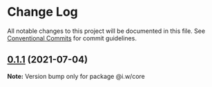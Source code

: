 # Change Log

All notable changes to this project will be documented in this file.
See [Conventional Commits](https://conventionalcommits.org) for commit guidelines.

## [0.1.1](https://github.com/IanWei/react-components/compare/v0.1.0...v0.1.1) (2021-07-04)

**Note:** Version bump only for package @i.w/core
